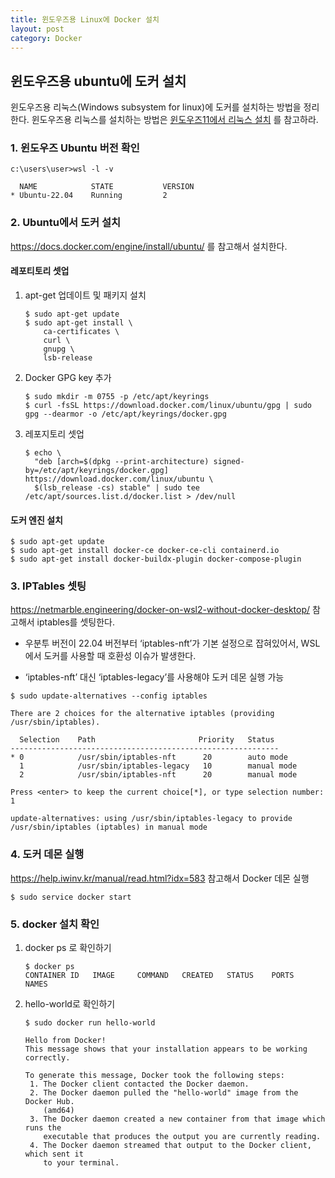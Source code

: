 ```yaml
---
title: 윈도우즈용 Linux에 Docker 설치
layout: post
category: Docker
---
```


## 윈도우즈용 ubuntu에 도커 설치



윈도우즈용 리눅스(Windows subsystem for linux)에 도커를 설치하는 방법을 정리한다. 윈도우즈용 리눅스를 설치하는 방법은 [윈도우즈11에서 리눅스 설치](.//2023-02-26-docker-setup.md) 를 참고하라. 

### 1. 윈도우즈 Ubuntu 버전 확인

```shell
c:\users\user>wsl -l -v

  NAME            STATE           VERSION
* Ubuntu-22.04    Running         2
```



### 2. Ubuntu에서 도커 설치

https://docs.docker.com/engine/install/ubuntu/  를 참고해서 설치한다.

#### 레포티토리 셋업

1. apt-get 업데이트 및 패키지 설치

   ```shell
   $ sudo apt-get update
   $ sudo apt-get install \
       ca-certificates \
       curl \
       gnupg \
       lsb-release
   ```

2. Docker GPG key 추가

   ```shell
   $ sudo mkdir -m 0755 -p /etc/apt/keyrings
   $ curl -fsSL https://download.docker.com/linux/ubuntu/gpg | sudo gpg --dearmor -o /etc/apt/keyrings/docker.gpg
   ```

3. 레포지토리 셋업

   ```shell
   $ echo \
     "deb [arch=$(dpkg --print-architecture) signed-by=/etc/apt/keyrings/docker.gpg] https://download.docker.com/linux/ubuntu \
     $(lsb_release -cs) stable" | sudo tee /etc/apt/sources.list.d/docker.list > /dev/null
   ```

#### 도커 엔진 설치

```shell
$ sudo apt-get update
$ sudo apt-get install docker-ce docker-ce-cli containerd.io 
$ sudo apt-get install docker-buildx-plugin docker-compose-plugin
```



### 3. IPTables 셋팅

 https://netmarble.engineering/docker-on-wsl2-without-docker-desktop/ 참고해서 iptables를 셋팅한다. 

*  우분투 버전이 22.04 버전부터 ‘iptables-nft’가 기본 설정으로 잡혀있어서, WSL에서 도커를 사용할 때 호환성 이슈가 발생한다.    

*  ‘iptables-nft’ 대신 ‘iptables-legacy’를 사용해야 도커 데몬 실행 가능

  ```shell
  $ sudo update-alternatives --config iptables
  
  There are 2 choices for the alternative iptables (providing /usr/sbin/iptables).
  
    Selection    Path                       Priority   Status
  ------------------------------------------------------------
  * 0            /usr/sbin/iptables-nft      20        auto mode
    1            /usr/sbin/iptables-legacy   10        manual mode
    2            /usr/sbin/iptables-nft      20        manual mode
  
  Press <enter> to keep the current choice[*], or type selection number: 1
  
  update-alternatives: using /usr/sbin/iptables-legacy to provide /usr/sbin/iptables (iptables) in manual mode
  ```

   

### 4. 도커 데몬 실행

 https://help.iwinv.kr/manual/read.html?idx=583 참고해서 Docker 데몬 실행

```shell
$ sudo service docker start 
```



### 5. docker 설치 확인

1. docker ps 로 확인하기

   ```shell
   $ docker ps
   CONTAINER ID   IMAGE     COMMAND   CREATED   STATUS    PORTS     NAMES
   ```

2. hello-world로 확인하기

   ```shell
   $ sudo docker run hello-world
   ```

   ```shell
   Hello from Docker!
   This message shows that your installation appears to be working correctly.
   
   To generate this message, Docker took the following steps:
    1. The Docker client contacted the Docker daemon.
    2. The Docker daemon pulled the "hello-world" image from the Docker Hub.
       (amd64)
    3. The Docker daemon created a new container from that image which runs the
       executable that produces the output you are currently reading.
    4. The Docker daemon streamed that output to the Docker client, which sent it
       to your terminal.
   ```

   

